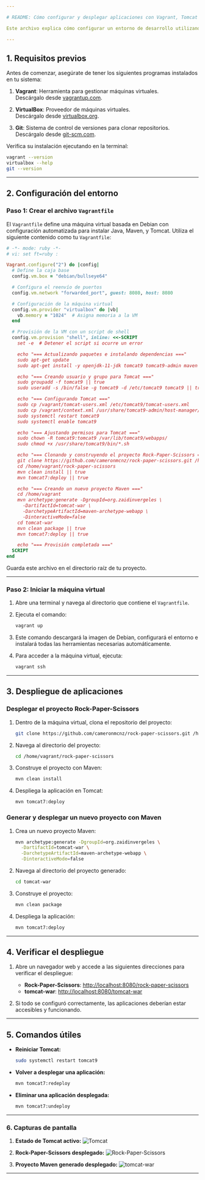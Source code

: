 ```yaml
---

# README: Cómo configurar y desplegar aplicaciones con Vagrant, Tomcat y Maven

Este archivo explica cómo configurar un entorno de desarrollo utilizando **Vagrant**, **Tomcat**, y **Maven**, siguiendo un flujo automatizado. Abarca desde la instalación inicial de herramientas hasta el despliegue de aplicaciones web en un servidor Tomcat.

---
```


## **1. Requisitos previos**
Antes de comenzar, asegúrate de tener los siguientes programas instalados en tu sistema:

1. **Vagrant**: Herramienta para gestionar máquinas virtuales.  
   Descárgalo desde [vagrantup.com](https://www.vagrantup.com/).

2. **VirtualBox**: Proveedor de máquinas virtuales.  
   Descárgalo desde [virtualbox.org](https://www.virtualbox.org/).

3. **Git**: Sistema de control de versiones para clonar repositorios.  
   Descárgalo desde [git-scm.com](https://git-scm.com/).

Verifica su instalación ejecutando en la terminal:
```bash
vagrant --version
virtualbox --help
git --version
```

---

## **2. Configuración del entorno**

### Paso 1: Crear el archivo `Vagrantfile`
El `Vagrantfile` define una máquina virtual basada en Debian con configuración automatizada para instalar Java, Maven, y Tomcat. Utiliza el siguiente contenido como tu `Vagrantfile`:

```ruby
# -*- mode: ruby -*-
# vi: set ft=ruby :

Vagrant.configure("2") do |config|
  # Define la caja base
  config.vm.box = "debian/bullseye64"

  # Configura el reenvío de puertos
  config.vm.network "forwarded_port", guest: 8080, host: 8080

  # Configuración de la máquina virtual
  config.vm.provider "virtualbox" do |vb|
    vb.memory = "1024"  # Asigna memoria a la VM
  end

  # Provisión de la VM con un script de shell
  config.vm.provision "shell", inline: <<-SCRIPT
    set -e  # Detener el script si ocurre un error

    echo "=== Actualizando paquetes e instalando dependencias ==="
    sudo apt-get update
    sudo apt-get install -y openjdk-11-jdk tomcat9 tomcat9-admin maven git

    echo "=== Creando usuario y grupo para Tomcat ==="
    sudo groupadd -f tomcat9 || true
    sudo useradd -s /bin/false -g tomcat9 -d /etc/tomcat9 tomcat9 || true

    echo "=== Configurando Tomcat ==="
    sudo cp /vagrant/tomcat-users.xml /etc/tomcat9/tomcat-users.xml
    sudo cp /vagrant/context.xml /usr/share/tomcat9-admin/host-manager/META-INF/context.xml
    sudo systemctl restart tomcat9
    sudo systemctl enable tomcat9

    echo "=== Ajustando permisos para Tomcat ==="
    sudo chown -R tomcat9:tomcat9 /var/lib/tomcat9/webapps/
    sudo chmod +x /usr/share/tomcat9/bin/*.sh

    echo "=== Clonando y construyendo el proyecto Rock-Paper-Scissors ==="
    git clone https://github.com/cameronmcnz/rock-paper-scissors.git /home/vagrant/rock-paper-scissors || true
    cd /home/vagrant/rock-paper-scissors
    mvn clean install || true
    mvn tomcat7:deploy || true

    echo "=== Creando un nuevo proyecto Maven ==="
    cd /home/vagrant
    mvn archetype:generate -DgroupId=org.zaidinvergeles \
      -DartifactId=tomcat-war \
      -DarchetypeArtifactId=maven-archetype-webapp \
      -DinteractiveMode=false
    cd tomcat-war
    mvn clean package || true
    mvn tomcat7:deploy || true

    echo "=== Provisión completada ==="
  SCRIPT
end
```

Guarda este archivo en el directorio raíz de tu proyecto.

---

### Paso 2: Iniciar la máquina virtual
1. Abre una terminal y navega al directorio que contiene el `Vagrantfile`.
2. Ejecuta el comando:
   ```bash
   vagrant up
   ```
3. Este comando descargará la imagen de Debian, configurará el entorno e instalará todas las herramientas necesarias automáticamente.

4. Para acceder a la máquina virtual, ejecuta:
   ```bash
   vagrant ssh
   ```

---

## **3. Despliegue de aplicaciones**

### Desplegar el proyecto **Rock-Paper-Scissors**
1. Dentro de la máquina virtual, clona el repositorio del proyecto:
   ```bash
   git clone https://github.com/cameronmcnz/rock-paper-scissors.git /home/vagrant/rock-paper-scissors
   ```
2. Navega al directorio del proyecto:
   ```bash
   cd /home/vagrant/rock-paper-scissors
   ```
3. Construye el proyecto con Maven:
   ```bash
   mvn clean install
   ```
4. Despliega la aplicación en Tomcat:
   ```bash
   mvn tomcat7:deploy
   ```

### Generar y desplegar un nuevo proyecto con Maven
1. Crea un nuevo proyecto Maven:
   ```bash
   mvn archetype:generate -DgroupId=org.zaidinvergeles \
     -DartifactId=tomcat-war \
     -DarchetypeArtifactId=maven-archetype-webapp \
     -DinteractiveMode=false
   ```
2. Navega al directorio del proyecto generado:
   ```bash
   cd tomcat-war
   ```
3. Construye el proyecto:
   ```bash
   mvn clean package
   ```
4. Despliega la aplicación:
   ```bash
   mvn tomcat7:deploy
   ```

---

## **4. Verificar el despliegue**
1. Abre un navegador web y accede a las siguientes direcciones para verificar el despliegue:
   - **Rock-Paper-Scissors**: [http://localhost:8080/rock-paper-scissors](http://localhost:8080/rock-paper-scissors)
   - **tomcat-war**: [http://localhost:8080/tomcat-war](http://localhost:8080/tomcat-war)

2. Si todo se configuró correctamente, las aplicaciones deberían estar accesibles y funcionando.

---

## **5. Comandos útiles**
- **Reiniciar Tomcat:**
  ```bash
  sudo systemctl restart tomcat9
  ```
- **Volver a desplegar una aplicación:**
  ```bash
  mvn tomcat7:redeploy
  ```
- **Eliminar una aplicación desplegada:**
  ```bash
  mvn tomcat7:undeploy
  ```

---

### **6. Capturas de pantalla**
1. **Estado de Tomcat activo:**
   ![Tomcat](https://github.com/user-attachments/assets/tomcat-active.png)

2. **Rock-Paper-Scissors desplegado:**
   ![Rock-Paper-Scissors](https://github.com/user-attachments/assets/rock-paper-scissors.png)

3. **Proyecto Maven generado desplegado:**
   ![tomcat-war](https://github.com/user-attachments/assets/tomcat-war.png)

---
